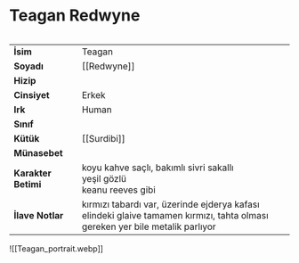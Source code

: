# Teagan Redwyne  
  
<div class="row" markdown>  
<div class="column" markdown>  
  
|  |  |  
|---|---|  
| **İsim** | Teagan |  
| **Soyadı** | [[Redwyne]] |  
| **Hizip** |  |  
| **Cinsiyet** | Erkek |  
| **Irk** | Human |  
| **Sınıf** |  |  
| **Kütük** | [[Surdibi]] |  
| **Münasebet** |  |  
| **Karakter Betimi** | koyu kahve saçlı, bakımlı sivri sakallı<br>yeşil gözlü<br>keanu reeves gibi |  
| **İlave Notlar** | kırmızı tabardı var, üzerinde ejderya kafası<br>elindeki glaive tamamen kırmızı, tahta olması gereken yer bile metalik parlıyor |  
  
</div>  
<div class="column" markdown>  
![[Teagan_portrait.webp]]  
</div>  
</div>